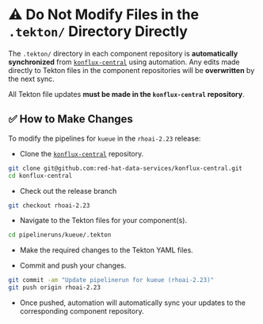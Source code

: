 # ⚠️ Do Not Modify Files in the `.tekton/` Directory Directly

The `.tekton/` directory in each component repository is **automatically synchronized** from [`konflux-central`](https://github.com/red-hat-data-services/konflux-central) using automation. Any edits made directly to Tekton files in the component repositories will be **overwritten** by the next sync.

All Tekton file updates **must be made in the `konflux-central` repository**.

## ✅ How to Make Changes

To modify the pipelines for `kueue` in the `rhoai-2.23` release:

- Clone the [`konflux-central`](https://github.com/red-hat-data-services/konflux-central) repository.

```bash
git clone git@github.com:red-hat-data-services/konflux-central.git
cd konflux-central
```

- Check out the release branch

```bash
git checkout rhoai-2.23
```

- Navigate to the Tekton files for your component(s).

```bash
cd pipelineruns/kueue/.tekton
```

- Make the required changes to the Tekton YAML files.

- Commit and push your changes.

```bash
git commit -am "Update pipelinerun for kueue (rhoai-2.23)"
git push origin rhoai-2.23
```

- Once pushed, automation will automatically sync your updates to the corresponding component repository.
